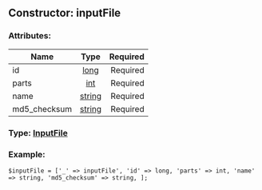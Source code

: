 ## Constructor: inputFile  

### Attributes:

| Name     |    Type       | Required |
|----------|:-------------:|---------:|
|id|[long](../types/long.md) | Required|
|parts|[int](../types/int.md) | Required|
|name|[string](../types/string.md) | Required|
|md5\_checksum|[string](../types/string.md) | Required|



### Type: [InputFile](../types/InputFile.md)


### Example:

```
$inputFile = ['_' => inputFile', 'id' => long, 'parts' => int, 'name' => string, 'md5_checksum' => string, ];
```